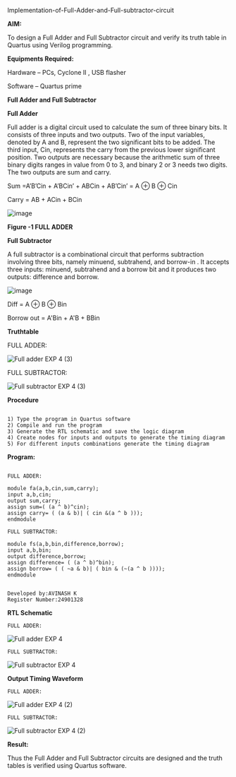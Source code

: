Implementation-of-Full-Adder-and-Full-subtractor-circuit

**AIM:**

To design a Full Adder and Full Subtractor circuit and verify its truth table in Quartus using Verilog programming.

**Equipments Required:**

Hardware – PCs, Cyclone II , USB flasher

Software – Quartus prime

**Full Adder and Full Subtractor**

**Full Adder**

Full adder is a digital circuit used to calculate the sum of three binary bits. It consists of three inputs and two outputs. Two of the input variables, denoted by A and B, represent the two significant bits to be added. The third input, Cin, represents the carry from the previous lower significant position. Two outputs are necessary because the arithmetic sum of three binary digits ranges in value from 0 to 3, and binary 2 or 3 needs two digits. The two outputs are sum and carry.

Sum =A’B’Cin + A’BCin’ + ABCin + AB’Cin’ = A ⊕ B ⊕ Cin 

Carry = AB + ACin + BCin

![image](https://github.com/naavaneetha/FULL_ADDER_SUBTRACTOR/assets/154305477/0f30ba51-5ffb-4198-845f-18e054f675e7)

**Figure -1 FULL ADDER**

**Full Subtractor**

A full subtractor is a combinational circuit that performs subtraction involving three bits, namely minuend, subtrahend, and borrow-in . It accepts three inputs: minuend, subtrahend and a borrow bit and it produces two outputs: difference and borrow.

![image](https://github.com/naavaneetha/FULL_ADDER_SUBTRACTOR/assets/154305477/02b24f51-ab51-4304-9ad6-7b81ffc1ead5)

Diff = A ⊕ B ⊕ Bin 

Borrow out = A'Bin + A'B + BBin

**Truthtable**

FULL ADDER:


![Full adder EXP 4 (3)](https://github.com/user-attachments/assets/a8fa1a11-bf57-449d-8e36-ddcef46bd61d)


FULL SUBTRACTOR:


![Full subtractor EXP 4 (3)](https://github.com/user-attachments/assets/6f6e3352-31be-4fc8-97b3-76c39a9e097a)




**Procedure**

```

1) Type the program in Quartus software
2) Compile and run the program
3) Generate the RTL schematic and save the logic diagram
4) Create nodes for inputs and outputs to generate the timing diagram
5) For different inputs combinations generate the timing diagram

```

**Program:**

```

FULL ADDER:

module fa(a,b,cin,sum,carry);
input a,b,cin;
output sum,carry;
assign sum=( (a ^ b)^cin);
assign carry= ( (a & b)| ( cin &(a ^ b )));
endmodule

FULL SUBTRACTOR:

module fs(a,b,bin,difference,borrow);
input a,b,bin;
output difference,borrow;
assign difference= ( (a ^ b)^bin);
assign borrow= ( ( ~a & b)| ( bin & (~(a ^ b ))));
endmodule

```

```

Developed by:AVINASH K 
Register Number:24901328

```

**RTL Schematic**

```
FULL ADDER:

```

![Full adder EXP 4](https://github.com/user-attachments/assets/8a225dc4-7221-4fc3-bd03-79b4960c92b1)

```
FULL SUBTRACTOR:
```

![Full subtractor EXP 4](https://github.com/user-attachments/assets/51de4b6f-3e00-433d-a337-18a4f70280c2)


**Output Timing Waveform**

```
FULL ADDER:
```

![Full adder EXP 4 (2)](https://github.com/user-attachments/assets/9c077610-ba39-4925-8eab-14c9558e99b1)


```
FULL SUBTRACTOR:
```

![Full subtractor EXP 4 (2)](https://github.com/user-attachments/assets/acf81ac8-1c93-44e4-8585-617a49e9a414)


**Result:**

Thus the Full Adder and Full Subtractor circuits are designed and the truth tables is verified using Quartus software.



